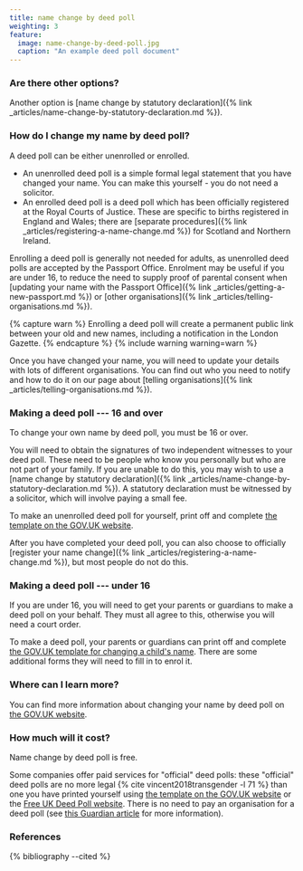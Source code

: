 ```yaml
---
title: name change by deed poll
weighting: 3
feature:
  image: name-change-by-deed-poll.jpg
  caption: "An example deed poll document"
---
```


### Are there other options?

Another option is [name change by statutory declaration]({% link _articles/name-change-by-statutory-declaration.md %}).

### How do I change my name by deed poll?

A deed poll can be either unenrolled or enrolled.

- An unenrolled deed poll is a simple formal legal statement that you have changed your name. You can make this yourself - you do not need a solicitor.
- An enrolled deed poll is a deed poll which has been officially registered at the Royal Courts of Justice. These are specific to births registered in England and Wales; there are [separate procedures]({% link _articles/registering-a-name-change.md %}) for Scotland and Northern Ireland.

Enrolling a deed poll is generally not needed for adults, as unenrolled deed polls are accepted by the Passport Office. Enrolment may be useful if you are under 16, to reduce the need to supply proof of parental consent when [updating your name with the Passport Office]({% link _articles/getting-a-new-passport.md %}) or [other organisations]({% link _articles/telling-organisations.md %}).

{% capture warn %}
Enrolling a deed poll will create a permanent public link between your old and new names, including a notification in the London Gazette.
{% endcapture %}
{% include warning warning=warn %}

Once you have changed your name, you will need to update your details with lots of different organisations. You can find out who you need to notify and how to do it on our page about [telling organisations]({% link _articles/telling-organisations.md %}).

### Making a deed poll --- 16 and over
To change your own name by deed poll, you must be 16 or over.

You will need to obtain the signatures of two independent witnesses to your deed poll. These need to be people who know you personally but who are not part of your family. If you are unable to do this, you may wish to use a [name change by statutory declaration]({% link _articles/name-change-by-statutory-declaration.md %}). A statutory declaration must be witnessed by a solicitor, which will involve paying a small fee.

To make an unenrolled deed poll for yourself, print off and complete [the template on the GOV.UK website](https://www.gov.uk/change-name-deed-poll/make-an-adult-deed-poll).

After you have completed your deed poll, you can also choose to officially [register your name change]({% link _articles/registering-a-name-change.md %}), but most people do not do this.

### Making a deed poll --- under 16
If you are under 16, you will need to get your parents or guardians to make a deed poll on your behalf. They must all agree to this, otherwise you will need a court order.

To make a deed poll, your parents or guardians can print off and complete [the GOV.UK template for changing a child's name](https://www.gov.uk/change-name-deed-poll/change-a-childs-name). There are some additional forms they will need to fill in to enrol it.

### Where can I learn more?

You can find more information about changing your name by deed poll on [the GOV.UK website](https://www.gov.uk/change-name-deed-poll/overview).

### How much will it cost?

Name change by deed poll is free.

Some companies offer paid services for "official" deed polls: these "official" deed polls are no more legal {% cite vincent2018transgender -l 71 %} than one you have printed yourself using [the template on the GOV.UK website](https://www.gov.uk/change-name-deed-poll/make-an-adult-deed-poll) or the [Free UK Deed Poll website](https://freedeedpoll.org.uk/). There is no need to pay an organisation for a deed poll (see [this Guardian article](https://www.theguardian.com/money/2013/jun/29/deed-poll-websites-avoid) for more information).

### References

{% bibliography --cited %}
